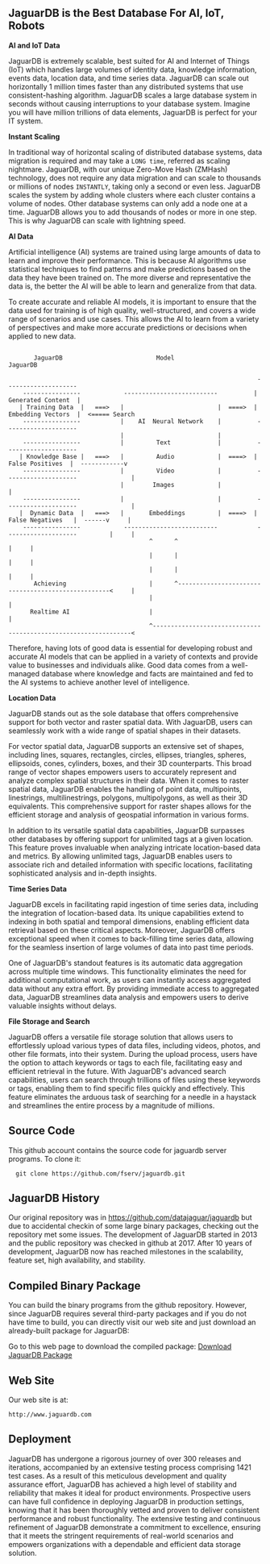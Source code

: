 
## JaguarDB is the Best Database For AI, IoT, Robots ##

**AI and IoT Data**

JaguarDB is extremely scalable, best suited for AI and Internet of Things (IoT) which handles large volumes of
identity data, knowledge information, events data, location data, and time series data.
JaguarDB can scale out horizontally 1 million times faster than any distributed systems that use
consistent-hashing algorithm. JaguarDB scales a large database system in seconds without 
causing interruptions to your database system.  Imagine you will have million trillions of data elements, 
JaguarDB is perfect for your IT system.

**Instant Scaling**

In traditional way of horizontal scaling of distributed database systems, data migration is required and may
take a `LONG time`, referred as scaling nightmare. JaguarDB, with our unique Zero-Move Hash (ZMHash) technology,
does not require any data migration and can scale to thousands or millions of nodes
`INSTANTLY`, taking only a second or even less. 
JaguarDB scales the system by adding whole clusters where each cluster contains a volume of nodes.
Other database systems can only add a node one at a time. JaguarDB allows you to add thousands of nodes
 or more in one step. This is why JaguarDB can scale with lightning speed.


**AI Data**

Artificial intelligence (AI) systems are trained using large amounts of data to learn and improve their performance. 
This is because AI algorithms use statistical techniques to find patterns and make predictions based on the data 
they have been trained on. The more diverse and representative the data is, the better the AI will be able to 
learn and generalize from that data.

To create accurate and reliable AI models, it is important to ensure that the data used for training is of high quality, 
well-structured, and covers a wide range of scenarios and use cases. This allows the AI to learn from a 
variety of perspectives and make more accurate predictions or decisions when applied to new data.


```

       JaguarDB                          Model                            JaguarDB

                                                                     --------------------
    ----------------            --------------------------          | Generated Content  |
   | Training Data  |   ===>   |                          |  ====>  | Embedding Vectors  |  <===== Search
    ----------------           |    AI  Neural Network    |          --------------------
                               |                          |        
    ----------------           |         Text             |          --------------------    
   | Knowledge Base |   ===>   |         Audio            |  ====>  |   False Positives  |  ------------v
    ----------------           |         Video            |          --------------------               |
                               |        Images            |                                             |
    ----------------           |                          |          --------------------               |
   |  Dynamic Data  |   ===>   |       Embeddings         |  ====>  |  False Negatives   |  ------v     |
    ----------------            --------------------------           --------------------         |     |
                                       ^      ^                                                   |     |
                                       |      |                                                   |     |
                                       |      |                                                   |     |
       Achieving                       |      ^---------------------------------------------------<     |
                                       |                                                                |
      Realtime AI                      |                                                                |
                                       ^----------------------------------------------------------------<

```


Therefore, having lots of good data is essential for developing robust and accurate AI models that can be applied 
in a variety of contexts and provide value to businesses and individuals alike. Good data comes from a well-managed database
where knowledge and facts are maintained and fed to the AI systems to achieve another level of intelligence.


**Location Data**

JaguarDB stands out as the sole database that offers comprehensive support for both 
vector and raster spatial data. With JaguarDB, users can seamlessly work with a 
wide range of spatial shapes in their datasets.

For vector spatial data, JaguarDB supports an extensive set of shapes, including lines, 
squares, rectangles, circles, ellipses, triangles, spheres, ellipsoids, cones, 
cylinders, boxes, and their 3D counterparts. This broad range of vector shapes 
empowers users to accurately represent and analyze complex spatial structures in their data.
When it comes to raster spatial data, JaguarDB enables the handling of point data, 
multipoints, linestrings, multilinestrings, polygons, multipolygons, as well as their 3D equivalents. 
This comprehensive support for raster shapes allows for the efficient storage and analysis 
of geospatial information in various forms.

In addition to its versatile spatial data capabilities, JaguarDB surpasses other databases by 
offering support for unlimited tags at a given location. This feature proves invaluable when 
analyzing intricate location-based data and metrics. By allowing unlimited tags, JaguarDB 
enables users to associate rich and detailed information with specific locations, 
facilitating sophisticated analysis and in-depth insights.


**Time Series Data**

JaguarDB excels in facilitating rapid ingestion of time series data, including the integration 
of location-based data. Its unique capabilities extend to indexing in both spatial and temporal 
dimensions, enabling efficient data retrieval based on these critical aspects. Moreover, 
JaguarDB offers exceptional speed when it comes to back-filling time series data, 
allowing for the seamless insertion of large volumes of data into past time periods.

One of JaguarDB's standout features is its automatic data aggregation across multiple 
time windows. This functionality eliminates the need for additional computational work, 
as users can instantly access aggregated data without any extra effort. By providing 
immediate access to aggregated data, JaguarDB streamlines data analysis and empowers 
users to derive valuable insights without delays.


**File Storage and Search**

JaguarDB offers a versatile file storage solution that allows users to effortlessly upload various types of 
data files, including videos, photos, and other file formats, into their system. During the upload 
process, users have the option to attach keywords or tags to each file, facilitating easy and efficient 
retrieval in the future. With JaguarDB's advanced search capabilities, users can search through trillions 
of files using these keywords or tags, enabling them to find specific files quickly and effectively. 
This feature eliminates the arduous task of searching for a needle in a haystack and streamlines the 
entire process by a magnitude of millions.


## Source Code ##
This github account contains the source code for jaguardb server programs. To clone it:

```
  git clone https://github.com/fserv/jaguardb.git

```

## JaguarDB History ##

Our original repository was in https://github.com/datajaguar/jaguardb but due to accidental checkin of some large
binary packages, checking out the repository met some issues. The development of JaguarDB started in 2013 and 
the public repository was checked in github at 2017. After 10 years of development, JaguarDB now has reached milestones
in the scalability, feature set, high availability, and stability.

## Compiled Binary Package ##
You can build the binary programs from the github repository. However, since JaguarDB requires several
third-party packages and if you do not have time to build, you can directly visit our web site and just download
an already-built package for JaguarDB:

Go to this web page to download the compiled package:  [Download JaguarDB Package](http://www.jaguardb.com/download.php)


## Web Site

Our web site is at:   

    http://www.jaguardb.com

## Deployment 

JaguarDB has undergone a rigorous journey of over 300 releases and iterations, accompanied by an 
extensive testing process comprising 1421 test cases. As a result of this meticulous development and 
quality assurance effort, JaguarDB has achieved a high level of stability and reliability that makes 
it ideal for product environments. Prospective users can have full confidence in deploying JaguarDB in 
production settings, knowing that it has been thoroughly vetted and proven to deliver consistent 
performance and robust functionality. The extensive testing and continuous refinement of JaguarDB demonstrate 
a commitment to excellence, ensuring that it meets the stringent requirements of real-world scenarios 
and empowers organizations with a dependable and efficient data storage solution.
